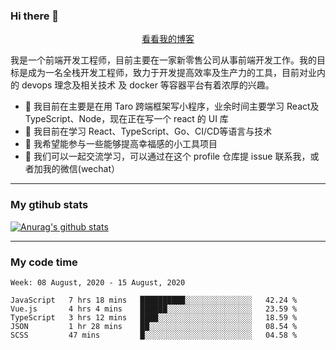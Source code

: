 ### Hi there 👋

<p align="center">
  <a href="https://real-jacket.github.io/">看看我的博客</a>
</p>

我是一个前端开发工程师，目前主要在一家新零售公司从事前端开发工作。我的目标是成为一名全栈开发工程师，致力于开发提高效率及生产力的工具，目前对业内的 devops 理念及相关技术 及 docker 等容器平台有着浓厚的兴趣。

- 🔭 我目前在主要是在用 Taro 跨端框架写小程序，业余时间主要学习 React及 TypeScript、Node，现在正在写一个 react 的 UI 库 
- 🌱 我目前在学习 React、TypeScript、Go、CI/CD等语言与技术
- 👯 我希望能参与一些能够提高幸福感的小工具项目
- 💬 我们可以一起交流学习，可以通过在这个 profile 仓库提 issue 联系我，或者加我的微信(wechat）

***

### My gtihub stats

[![Anurag's github stats](https://github-readme-stats.vercel.app/api?username=real-jacket)](https://github.com/anuraghazra/github-readme-stats)

***

### My code time

<!--START_SECTION:waka-->
```text
Week: 08 August, 2020 - 15 August, 2020

JavaScript   7 hrs 18 mins   ██████████░░░░░░░░░░░░░░░   42.24 % 
Vue.js       4 hrs 4 mins    ██████░░░░░░░░░░░░░░░░░░░   23.59 % 
TypeScript   3 hrs 12 mins   ████░░░░░░░░░░░░░░░░░░░░░   18.59 % 
JSON         1 hr 28 mins    ██░░░░░░░░░░░░░░░░░░░░░░░   08.54 % 
SCSS         47 mins         █░░░░░░░░░░░░░░░░░░░░░░░░   04.58 %
```
<!--END_SECTION:waka-->
